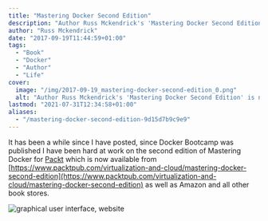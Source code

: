```yaml
---
title: "Mastering Docker Second Edition"
description: "Author Russ Mckendrick's 'Mastering Docker Second Edition' is now available. Get an updated guide to Docker from Packt and other bookstores."
author: "Russ Mckendrick"
date: "2017-09-19T11:44:59+01:00"
tags:
  - "Book"
  - "Docker"
  - "Author"
  - "Life"
cover:
  image: "/img/2017-09-19_mastering-docker-second-edition_0.png"
  alt: "Author Russ Mckendrick's 'Mastering Docker Second Edition' is now available. Get an updated guide to Docker from Packt and other bookstores."
lastmod: "2021-07-31T12:34:58+01:00"
aliases:
  - "/mastering-docker-second-edition-9d15d7b9c9e9"
---
```


It has been a while since I have posted, since Docker Bootcamp was published I have been hard at work on the second edition of Mastering Docker for [Packt](https://www.packtpub.com/) which is now available from [https://www.packtpub.com/virtualization-and-cloud/mastering-docker-second-edition](https://www.packtpub.com/virtualization-and-cloud/mastering-docker-second-edition) as well as Amazon and all other book stores.

![graphical user interface, website](/img/2017-09-19_mastering-docker-second-edition_1.png)
